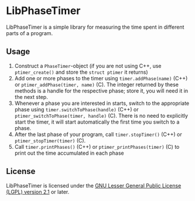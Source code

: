 LibPhaseTimer
=============

LibPhaseTimer is a simple library for measuring the time spent in
different parts of a program.

Usage
-----

1. Construct a `PhaseTimer`-object (if you are not using C++, use
   `ptimer_create()` and store the `struct ptimer` it returns)
2. Add one or more phases to the timer using `timer.addPhase(name)`
   (C++) or `ptimer_addPhase(timer, name)` (C). The integer returned
   by these methods is a handle for the respective phase; store it,
   you will need it in the next step.
3. Whenever a phase you are interested in starts, switch to the
   appropriate phase using `timer.switchToPhase(handle)` (C++) or
   `ptimer_switchToPhase(timer, handle)` (C). There is no need to
   explicitly start the timer, it will start automatically the first
   time you switch to a phase.
4. After the last phase of your program, call `timer.stopTimer()`
   (C++) or `ptimer_stopTimer(timer)` (C).
5. Call `timer.printPhases()` (C++) or `ptimer_printPhases(timer)` (C)
   to print out the time accumulated in each phase

License
-------

LibPhaseTimer is licensed under the
[GNU Lesser General Public License (LGPL) version 2.1](https://www.gnu.org/licenses/old-licenses/lgpl-2.1)
or later.
